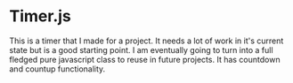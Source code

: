 Timer.js
========

This is a timer that I made for a project. 
It needs a lot of work in it's current state but is a good starting point.
I am eventually going to turn into a full fledged pure javascript class to reuse in future projects.
It has countdown and countup functionality.
